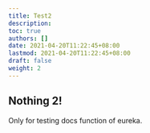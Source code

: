 ```yaml
---
title: Test2
description:
toc: true
authors: []
date: 2021-04-20T11:22:45+08:00
lastmod: 2021-04-20T11:22:45+08:00
draft: false
weight: 2
---
```


## Nothing 2!

Only for testing docs function of eureka.